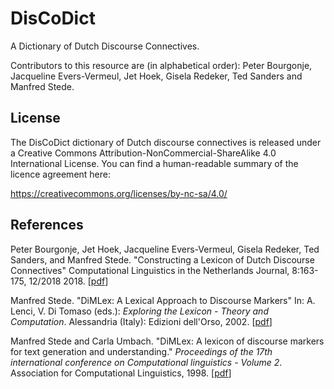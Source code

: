 # DisCoDict
A Dictionary of Dutch Discourse Connectives.

Contributors to this resource are (in alphabetical order): Peter Bourgonje, Jacqueline Evers-Vermeul, Jet Hoek, Gisela Redeker, Ted Sanders and Manfred Stede.

## License

The DisCoDict dictionary of Dutch discourse connectives is released under a Creative
Commons Attribution-NonCommercial-ShareAlike 4.0 International License.
You can find a human-readable summary of the licence agreement here:

https://creativecommons.org/licenses/by-nc-sa/4.0/

## References

Peter Bourgonje, Jet Hoek, Jacqueline Evers-Vermeul, Gisela Redeker, Ted Sanders, and Manfred Stede. 
"Constructing a Lexicon of Dutch Discourse Connectives"
Computational Linguistics in the Netherlands Journal, 8:163-175, 12/2018 2018. \[[pdf](https://clinjournal.org/sites/clinjournal.org/files/Bourgonje2018.pdf)\]

Manfred Stede. 
"DiMLex: A Lexical Approach to Discourse Markers"
In: A. Lenci, V. Di Tomaso (eds.): *Exploring the Lexicon - Theory and Computation*.
Alessandria (Italy): Edizioni dell'Orso, 2002. \[[pdf](http://www.ling.uni-potsdam.de/~stede/Papers/lenci02.pdf)\]

Manfred Stede and Carla Umbach.
"DiMLex: A lexicon of discourse markers for text generation and understanding."
*Proceedings of the 17th international conference on Computational linguistics - Volume 2*.
Association for Computational Linguistics, 1998. \[[pdf](http://www.aclweb.org/anthology/C/C98/C98-2197.pdf)\]



